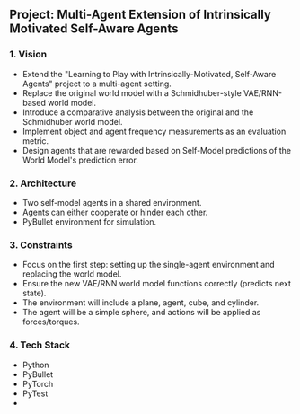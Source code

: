 ##   Project: Multi-Agent Extension of Intrinsically Motivated Self-Aware Agents

###   1.  Vision

   * Extend the "Learning to Play with Intrinsically-Motivated, Self-Aware Agents" project to a multi-agent setting.
   * Replace the original world model with a Schmidhuber-style VAE/RNN-based world model.
   * Introduce a comparative analysis between the original and the Schmidhuber world model.
   * Implement object and agent frequency measurements as an evaluation metric.
   * Design agents that are rewarded based on Self-Model predictions of the World Model's prediction error.

###   2.  Architecture

   * Two self-model agents in a shared environment.
   * Agents can either cooperate or hinder each other.
   * PyBullet environment for simulation.

###   3.  Constraints

   * Focus on the first step: setting up the single-agent environment and replacing the world model.
   * Ensure the new VAE/RNN world model functions correctly (predicts next state).
   * The environment will include a plane, agent, cube, and cylinder.
   * The agent will be a simple sphere, and actions will be applied as forces/torques.

###   4.  Tech Stack
   * Python
   * PyBullet
   * PyTorch
   * PyTest
   * 